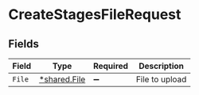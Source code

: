 # CreateStagesFileRequest


## Fields

| Field                                              | Type                                               | Required                                           | Description                                        |
| -------------------------------------------------- | -------------------------------------------------- | -------------------------------------------------- | -------------------------------------------------- |
| `File`                                             | [*shared.File](../../../pkg/models/shared/file.md) | :heavy_minus_sign:                                 | File to upload                                     |